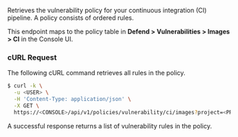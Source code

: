 Retrieves the vulnerability policy for your continuous integration (CI) pipeline.
A policy consists of ordered rules.

This endpoint maps to the policy table in **Defend > Vulnerabilities > Images > CI** in the Console UI.

### cURL Request

The following cURL command retrieves all rules in the policy.

```bash
$ curl -k \
  -u <USER> \
  -H 'Content-Type: application/json' \
  -X GET \
  https://<CONSOLE>/api/v1/policies/vulnerability/ci/images?project=<PROJECT_NAME>'
```

A successful response returns a list of vulnerability rules in the policy.
